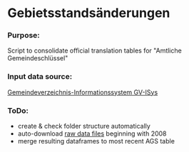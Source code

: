 # Gebietsstandsänderungen

### Purpose:
Script to consolidate official translation tables for "Amtliche Gemeindeschlüssel" 

### Input data source:
[Gemeindeverzeichnis-Informationssystem GV-ISys](https://www.destatis.de/DE/ZahlenFakten/LaenderRegionen/Regionales/Gemeindeverzeichnis/NamensGrenzAenderung/NamensGrenzAenderung.html)

### ToDo:
* create & check folder structure automatically
* auto-download [raw data files]( https://www.destatis.de/DE/ZahlenFakten/LaenderRegionen/Regionales/Gemeindeverzeichnis/NamensGrenzAenderung/Aktuell/2013.xls?__blob=publicationFile) beginning with 2008
* merge resulting dataframes to most recent AGS table